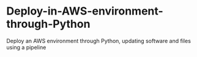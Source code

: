# Deploy-in-AWS-environment-through-Python
Deploy an AWS environment through Python, updating software and files using a pipeline 
